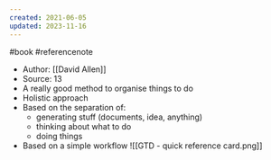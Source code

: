 ```yaml
---
created: 2021-06-05
updated: 2023-11-16
---
```

#book #referencenote
- Author: [[David Allen]]
- Source: 13
- A really good method to organise things to do
- Holistic approach
- Based on the separation of:
    - generating stuff (documents, idea, anything)
    - thinking about what to do
    - doing things
- Based on a simple workflow
     ![[GTD - quick reference card.png]]
